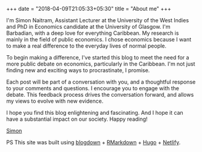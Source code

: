 +++
date = "2018-04-09T21:05:33+05:30"
title = "About me"
+++

I'm Simon Naitram, Assistant Lecturer at the University of the West Indies and PhD in Economics candidate at the University of Glasgow. I'm Barbadian, with a deep love for everything Caribbean. My research is mainly in the field of public economics. I chose economics because I want to make a real difference to the everyday lives of normal people.

To begin making a difference, I've started this blog to meet the need for a more public debate on economics, particularly in the Caribbean. I'm not just finding new and exciting ways to procrastinate, I promise.

Each post will be part of a conversation with you, and a thoughtful response to your comments and questions. I encourage you to engage with the debate. This feedback process drives the conversation forward, and allows my views to evolve with new evidence.

I hope you find this blog enlightening and fascinating. And I hope it can have a substantial impact on our society. Happy reading!

<a href="mailto:simon.naitram@gmail.com" target="_blank">Simon</a>

PS This site was built using <a href="https://bookdown.org/yihui/blogdown/" target="_blank">blogdown</a> + <a href="https://rmarkdown.rstudio.com" target="_blank">RMarkdown</a> + <a href="https://gohugo.io/" target="_blank">Hugo</a> + <a href="https://www.netlify.com/" target="_blank">Netlify</a>.
